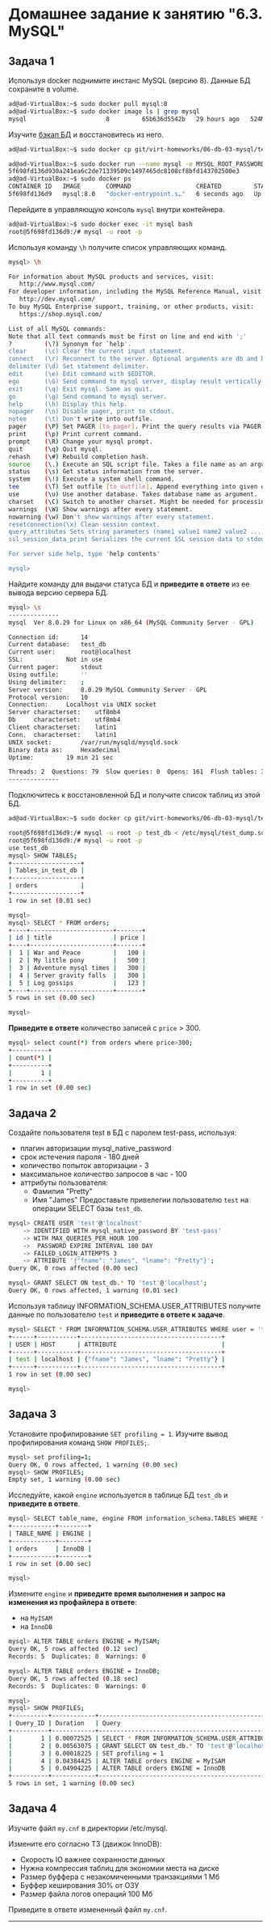 # Домашнее задание к занятию "6.3. MySQL"

## Задача 1

Используя docker поднимите инстанс MySQL (версию 8). Данные БД сохраните в volume.

```bash
ad@ad-VirtualBox:~$ sudo docker pull mysql:8
ad@ad-VirtualBox:~$ sudo docker image ls | grep mysql
mysql                      8         65b636d5542b   29 hours ago   524MB
```

Изучите [бэкап БД](https://github.com/netology-code/virt-homeworks/tree/master/06-db-03-mysql/test_data) и 
восстановитесь из него.
```bash
ad@ad-VirtualBox:~$ sudo docker cp git/virt-homeworks/06-db-03-mysql/test_data/test_dump.sql mysql-hw:/etc/mysql/backup

ad@ad-VirtualBox:~$ sudo docker run --name mysql -e MYSQL_ROOT_PASSWORD=123 -d mysql:8.0
5f698fd136d930a241ea6c2de71339509c1497465dc8108cf8bfd143702500e3
ad@ad-VirtualBox:~$ sudo docker ps
CONTAINER ID   IMAGE       COMMAND                  CREATED         STATUS         PORTS                 NAMES
5f698fd136d9   mysql:8.0   "docker-entrypoint.s…"   6 seconds ago   Up 4 seconds   3306/tcp, 33060/tcp   mysql
```
Перейдите в управляющую консоль `mysql` внутри контейнера.
```bash
ad@ad-VirtualBox:~$ sudo docker exec -it mysql bash
root@5f698fd136d9:/# mysql -u root -p
```
Используя команду `\h` получите список управляющих команд.
```bash
mysql> \h

For information about MySQL products and services, visit:
   http://www.mysql.com/
For developer information, including the MySQL Reference Manual, visit:
   http://dev.mysql.com/
To buy MySQL Enterprise support, training, or other products, visit:
   https://shop.mysql.com/

List of all MySQL commands:
Note that all text commands must be first on line and end with ';'
?         (\?) Synonym for `help'.
clear     (\c) Clear the current input statement.
connect   (\r) Reconnect to the server. Optional arguments are db and host.
delimiter (\d) Set statement delimiter.
edit      (\e) Edit command with $EDITOR.
ego       (\G) Send command to mysql server, display result vertically.
exit      (\q) Exit mysql. Same as quit.
go        (\g) Send command to mysql server.
help      (\h) Display this help.
nopager   (\n) Disable pager, print to stdout.
notee     (\t) Don't write into outfile.
pager     (\P) Set PAGER [to_pager]. Print the query results via PAGER.
print     (\p) Print current command.
prompt    (\R) Change your mysql prompt.
quit      (\q) Quit mysql.
rehash    (\#) Rebuild completion hash.
source    (\.) Execute an SQL script file. Takes a file name as an argument.
status    (\s) Get status information from the server.
system    (\!) Execute a system shell command.
tee       (\T) Set outfile [to_outfile]. Append everything into given outfile.
use       (\u) Use another database. Takes database name as argument.
charset   (\C) Switch to another charset. Might be needed for processing binlog with multi-byte charsets.
warnings  (\W) Show warnings after every statement.
nowarning (\w) Don't show warnings after every statement.
resetconnection(\x) Clean session context.
query_attributes Sets string parameters (name1 value1 name2 value2 ...) for the next query to pick up.
ssl_session_data_print Serializes the current SSL session data to stdout or file

For server side help, type 'help contents'

mysql> 
```
Найдите команду для выдачи статуса БД и **приведите в ответе** из ее вывода версию сервера БД.
```bash
mysql> \s
--------------
mysql  Ver 8.0.29 for Linux on x86_64 (MySQL Community Server - GPL)

Connection id:		14
Current database:	test_db
Current user:		root@localhost
SSL:			Not in use
Current pager:		stdout
Using outfile:		''
Using delimiter:	;
Server version:		8.0.29 MySQL Community Server - GPL
Protocol version:	10
Connection:		Localhost via UNIX socket
Server characterset:	utf8mb4
Db     characterset:	utf8mb4
Client characterset:	latin1
Conn.  characterset:	latin1
UNIX socket:		/var/run/mysqld/mysqld.sock
Binary data as:		Hexadecimal
Uptime:			19 min 21 sec

Threads: 2  Questions: 79  Slow queries: 0  Opens: 161  Flush tables: 3  Open tables: 79  Queries per second avg: 0.068
--------------

```
Подключитесь к восстановленной БД и получите список таблиц из этой БД.
```bash
ad@ad-VirtualBox:~$ sudo docker cp git/virt-homeworks/06-db-03-mysql/test_data/test_dump.sql mysql:/etc/mysql/test_dump.sql

root@5f698fd136d9:/# mysql -u root -p test_db < /etc/mysql/test_dump.sql
root@5f698fd136d9:/# mysql -u root -p
use test_db
mysql> SHOW TABLES;
+-------------------+
| Tables_in_test_db |
+-------------------+
| orders            |
+-------------------+
1 row in set (0.01 sec)

mysql> 
mysql> SELECT * FROM orders;
+----+-----------------------+-------+
| id | title                 | price |
+----+-----------------------+-------+
|  1 | War and Peace         |   100 |
|  2 | My little pony        |   500 |
|  3 | Adventure mysql times |   300 |
|  4 | Server gravity falls  |   300 |
|  5 | Log gossips           |   123 |
+----+-----------------------+-------+
5 rows in set (0.00 sec)

mysql> 

```
**Приведите в ответе** количество записей с `price` > 300.
```bash
mysql> select count(*) from orders where price>300;
+----------+
| count(*) |
+----------+
|        1 |
+----------+
1 row in set (0.00 sec)
```
## Задача 2

Создайте пользователя test в БД c паролем test-pass, используя:
- плагин авторизации mysql_native_password
- срок истечения пароля - 180 дней 
- количество попыток авторизации - 3 
- максимальное количество запросов в час - 100
- аттрибуты пользователя:
    - Фамилия "Pretty"
    - Имя "James"
Предоставьте привелегии пользователю `test` на операции SELECT базы `test_db`.
```bash
mysql> CREATE USER 'test'@'localhost'
    -> IDENTIFIED WITH mysql_native_password BY 'test-pass'
    -> WITH MAX_QUERIES_PER_HOUR 100
    ->  PASSWORD EXPIRE INTERVAL 180 DAY
    -> FAILED_LOGIN_ATTEMPTS 3
    -> ATTRIBUTE '{"fname": "James", "lname": "Pretty"}';
Query OK, 0 rows affected (0.00 sec)

mysql> GRANT SELECT ON test_db.* TO 'test'@'localhost';
Query OK, 0 rows affected, 1 warning (0.01 sec)
```
Используя таблицу INFORMATION_SCHEMA.USER_ATTRIBUTES получите данные по пользователю `test` и 
**приведите в ответе к задаче**.
```bash
mysql> SELECT * FROM INFORMATION_SCHEMA.USER_ATTRIBUTES WHERE user = 'test';
+------+-----------+---------------------------------------+
| USER | HOST      | ATTRIBUTE                             |
+------+-----------+---------------------------------------+
| test | localhost | {"fname": "James", "lname": "Pretty"} |
+------+-----------+---------------------------------------+
1 row in set (0.00 sec)

mysql> 
```
## Задача 3

Установите профилирование `SET profiling = 1`.
Изучите вывод профилирования команд `SHOW PROFILES;`.

```bash
mysql> set profiling=1;
Query OK, 0 rows affected, 1 warning (0.00 sec)
mysql> SHOW PROFILES;
Empty set, 1 warning (0.00 sec)

```
Исследуйте, какой `engine` используется в таблице БД `test_db` и **приведите в ответе**.
```bash
mysql> SELECT table_name, engine FROM information_schema.TABLES WHERE table_schema = 'test_db';
+------------+--------+
| TABLE_NAME | ENGINE |
+------------+--------+
| orders     | InnoDB |
+------------+--------+
1 row in set (0.00 sec)

mysql> 
```
Измените `engine` и **приведите время выполнения и запрос на изменения из профайлера в ответе**:
- на `MyISAM`
- на `InnoDB`
```bash
mysql> ALTER TABLE orders ENGINE = MyISAM;
Query OK, 5 rows affected (0.12 sec)
Records: 5  Duplicates: 0  Warnings: 0

mysql> ALTER TABLE orders ENGINE = InnoDB;
Query OK, 5 rows affected (0.18 sec)
Records: 5  Duplicates: 0  Warnings: 0

mysql> 
mysql> SHOW PROFILES;
+----------+------------+----------------------------------------------------------------------+
| Query_ID | Duration   | Query                                                                |
+----------+------------+----------------------------------------------------------------------+
|        1 | 0.00072525 | SELECT * FROM INFORMATION_SCHEMA.USER_ATTRIBUTES WHERE user = 'test' |
|        2 | 0.00563075 | GRANT SELECT ON test_db.* TO 'test'@'localhost'                      |
|        3 | 0.00018225 | SET profiling = 1                                                    |
|        4 | 0.04384425 | ALTER TABLE orders ENGINE = MyISAM                                   |
|        5 | 0.04904225 | ALTER TABLE orders ENGINE = InnoDB                                   |
+----------+------------+----------------------------------------------------------------------+
5 rows in set, 1 warning (0.00 sec)
```
## Задача 4 

Изучите файл `my.cnf` в директории /etc/mysql.

Измените его согласно ТЗ (движок InnoDB):
- Скорость IO важнее сохранности данных
- Нужна компрессия таблиц для экономии места на диске
- Размер буффера с незакомиченными транзакциями 1 Мб
- Буффер кеширования 30% от ОЗУ
- Размер файла логов операций 100 Мб

Приведите в ответе измененный файл `my.cnf`.

---
